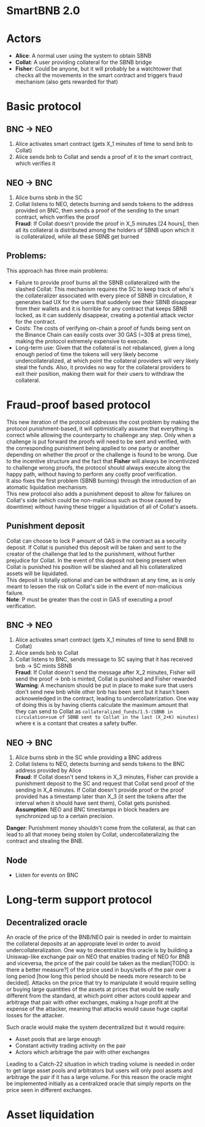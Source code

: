 # SmartBNB 2.0
# Actors
- **Alice**: A normal user using the system to obtain SBNB
- **Collat**: A user providing collateral for the SBNB bridge
- **Fisher**: Could be anyone, but it will probably be a watchtower that checks all the movements in the smart contract and triggers fraud mechanism (also gets rewarded for that)

# Basic protocol
## BNC -> NEO
1. Alice activates smart contract (gets X_1 minutes of time to send bnb to Collat)
2. Alice sends bnb to Collat and sends a proof of it to the smart contract, which verifies it

## NEO -> BNC
1. Alice burns sbnb in the SC
2. Collat listens to NEO, detects burning and sends tokens to the address provided on BNC, then sends a proof of the sending to the smart contract, which verifies the proof  
**Fraud**: If Collat doesn't provide the proof in X_5 minutes [24 hours], then all its collateral is distributed among the holders of SBNB upon which it is collateralized, while all these SBNB get burned

## Problems:
This approach has three main problems:
- Failure to provide proof burns all the SBNB collateralized with the slashed Collat: This mechanism requires the SC to keep track of who's the collateralizer associated with every piece of SBNB in circulation, it generates bad UX for the users that suddenly see their SBNB disappear from their wallets and it is horrible for any contract that keeps SBNB locked, as it can suddenly disappear, creating a potential attack vector for the contract.
- Costs: The costs of verifying on-chain a proof of funds being sent on the Binance Chain can easily costs over 30 GAS (~30$ at press time), making the protocol extremely expensive to execute.
- Long-term use: Given that the collateral is not rebalanced, given a long enough period of time the tokens will very likely become undercollateralized, at which point the collateral providers will very likely steal the funds. Also, it provides no way for the collateral providers to exit their position, making them wait for their users to withdraw the collateral. 

# Fraud-proof based protocol
This new iteration of the protocol addresses the cost problem by making the protocol punishment-based, it will optimistically assume that everything is correct while allowing the counterparty to challenge any step. Only when a challenge is put forward the proofs will need to be sent and verified, with the corresponding punishment being applied to one party or another depending on whether the proof or the challenge is found to be wrong. Due to the incentive structure and the fact that **Fisher** will always be incentivized to challenge wrong proofs, the protocol should always execute along the happy path, without having to perform any costly proof verification.  
It also fixes the first problem (SBNB burning) through the introduction of an atomatic liquidation mechanism.  
This new protocol also adds a punishment deposit to allow for failures on Collat's side (which could be non-malicious such as those caused by downtime) without having these trigger a liquidation of all of Collat's assets.  

## Punishment deposit
Collat can choose to lock P amount of GAS in the contract as a security deposit. If Collat is punished this deposit will be taken and sent to the creator of the challenge that led to the punishment, without further prejudice for Collat. In the event of this deposit not being present when Collat is punished his position will be slashed and all his collateralized assets will be liquidated.  
This deposit is totally optional and can be withdrawn at any time, as is only meant to lessen the risk on Collat's side in the event of non-malicious failure.  
**Note**: P must be greater than the cost in GAS of executing a proof verification.

## BNC -> NEO
1. Alice activates smart contract (gets X_1 minutes of time to send BNB to Collat)
2. Alice sends bnb to Collat
3. Collat listens to BNC, sends message to SC saying that it has received bnb -> SC mints SBNB  
**Fraud**: If Collat doesn't send the message after X_2 minutes, Fisher will send the proof -> bnb is minted, Collat is punished and Fisher rewarded  
**Warning**: A mechanism should be put in place to make sure that users don't send new bnb while other bnb has been sent but it hasn't been acknoweledged in the contract, leading to undercollaterization. One way of doing this is by having clients calculate the maximum amount that they can send to Collat as `collateralized_funds/1.5-(SBNB in circulation+sum of SBNB sent to Collat in the last (X_2+K) minutes)` where `K` is a contant that creates a safety buffer.  

## NEO -> BNC
1. Alice burns sbnb in the SC while providing a BNC address
2. Collat listens to NEO, detects burning and sends tokens to the BNC address provided by Alice  
**Fraud**: If Collat doesn't send tokens in X_3 minutes, Fisher can provide a punishment deposit to the SC and request that Collat send proof of the sending in X_4 minutes. If Collat doesn't provide proof or the proof provided has a timestamp later than X_3 (it sent the tokens after the interval when it should have sent them), Collat gets punished.  
**Assumption**: NEO and BNC timestamps in block headers are synchronized up to a certain precision.  

**Danger**: Punishment money shouldn't come from the collateral, as that can lead to all that money being stolen by Collat, undercollateralizing the contract and stealing the BNB.  

## Node
- Listen for events on BNC

# Long-term support protocol

## Decentralized oracle
An oracle of the price of the BNB/NEO pair is needed in order to maintain the collateral deposits at an appropiate level in order to avoid undercollateralization. One way to decentralize this oracle is by building a Uniswap-like exchange pair on NEO that enables trading of NEO for BNB and viceversa, the price of the pair could be taken as the median[TODO: is there a better measure?] of the price used in buys/sells of the pair over a long period [how long this period should be needs more research to be decided]. Attacks on the price that try to manipulate it would require selling or buying large quantities of the assets at prices that would be really different from the standard, at which point other actors could appear and arbitrage that pair with other exchanges, making a huge profit at the expense of the attacker, meaning that attacks would cause huge capital losses for the attacker.  

Such oracle would make the system decentralized but it would require:
- Asset pools that are large enough
- Constant activity trading activity on the pair
- Actors which arbitrage the pair with other exchanges

Leading to a Catch-22 situation in which trading volume is needed in order to get large asset pools and arbitrators but users will only pool assets and arbitrage the pair if it has a large volume. For this reason the oracle might be implemented initially as a centralized oracle that simply reports on the price seen in different exchanges.  

# Asset liquidation

